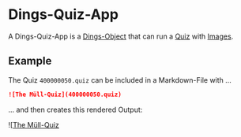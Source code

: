 # Dings-Quiz-App

A Dings-Quiz-App is a [Dings-Object](300040000.md) that can run a [Quiz](280000010.md) with [Images](30000002.md).

## Example

The Quiz `400000050.quiz` can be included in a Markdown-File with ...

```markdown
![The Müll-Quiz](400000050.quiz)
```
... and then creates this rendered Output:

![[The Müll-Quiz](400000050.quiz)
